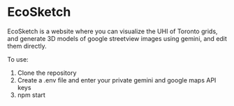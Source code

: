 # EcoSketch

EcoSketch is a website where you can visualize the UHI of Toronto grids, and generate 3D models of google streetview images using gemini, and edit them directly. 

To use:
1. Clone the repository
2. Create a .env file and enter your private gemini and google maps API keys
3. npm start
